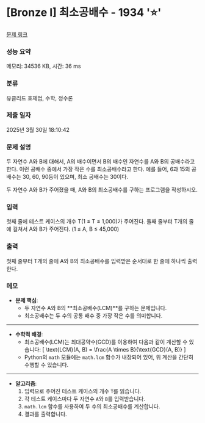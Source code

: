 # [Bronze I] 최소공배수 - 1934 '⭐'

[문제 링크](https://www.acmicpc.net/problem/1934) 

### 성능 요약

메모리: 34536 KB, 시간: 36 ms

### 분류

유클리드 호제법, 수학, 정수론

### 제출 일자

2025년 3월 30일 18:10:42

### 문제 설명

<p>두 자연수 A와 B에 대해서, A의 배수이면서 B의 배수인 자연수를 A와 B의 공배수라고 한다. 이런 공배수 중에서 가장 작은 수를 최소공배수라고 한다. 예를 들어, 6과 15의 공배수는 30, 60, 90등이 있으며, 최소 공배수는 30이다.</p>

<p>두 자연수 A와 B가 주어졌을 때, A와 B의 최소공배수를 구하는 프로그램을 작성하시오.</p>

### 입력 

 <p>첫째 줄에 테스트 케이스의 개수 T(1 ≤ T ≤ 1,000)가 주어진다. 둘째 줄부터 T개의 줄에 걸쳐서 A와 B가 주어진다. (1 ≤ A, B ≤ 45,000)</p>

### 출력 

 <p>첫째 줄부터 T개의 줄에 A와 B의 최소공배수를 입력받은 순서대로 한 줄에 하나씩 출력한다.</p>

### 메모

- **문제 핵심**:
  - 두 자연수 A와 B의 **최소공배수(LCM)**를 구하는 문제입니다.
  - 최소공배수는 두 수의 공통 배수 중 가장 작은 수를 의미합니다.

---

- **수학적 배경**:
  - 최소공배수(LCM)는 최대공약수(GCD)를 이용하여 다음과 같이 계산할 수 있습니다:
    \[
    \text{LCM}(A, B) = \frac{A \times B}{\text{GCD}(A, B)}
    \]
  - Python의 `math` 모듈에는 `math.lcm` 함수가 내장되어 있어, 위 계산을 간단히 수행할 수 있습니다.

---

- **알고리즘**:
  1. 입력으로 주어진 테스트 케이스의 개수 `T`를 읽습니다.
  2. 각 테스트 케이스마다 두 자연수 `A`와 `B`를 입력받습니다.
  3. `math.lcm` 함수를 사용하여 두 수의 최소공배수를 계산합니다.
  4. 결과를 출력합니다.